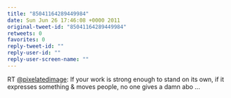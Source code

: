 ```yaml
---
title: "85041164289449984"
date: Sun Jun 26 17:46:08 +0000 2011
original-tweet-id: "85041164289449984"
retweets: 0
favorites: 0
reply-tweet-id: ""
reply-user-id: ""
reply-user-screen-name: ""
---
```

RT <a href="https://twitter.com/pixelatedimage">@pixelatedimage</a>: If your work is strong enough to stand on its own, if it expresses something & moves people, no one gives a damn abo ...
